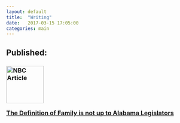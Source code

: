 ```yaml
---
layout: default
title:  "Writing"
date:   2017-03-15 17:05:00
categories: main
---
```

<h2>
Published:
</h2>
<h3>
<img src="http://www.katekight.com/Images/nbcoutphoto.jpg" alt="NBC Article" height="100">
<a href="http://www.nbcnews.com/feature/nbc-out/opinion-definition-family-not-alabama-legislators-n724171"> 
<p> The Definition of Family is not up to Alabama Legislators </p>
</a> 
</h3>
